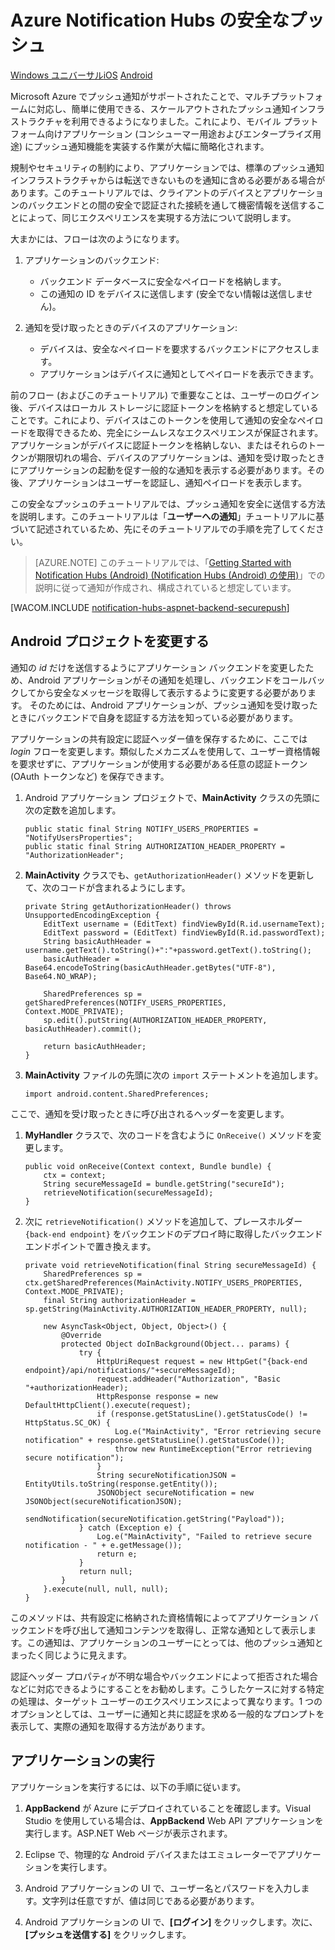 <properties title="Azure Notification Hubs Secure Push" pageTitle="Azure Notification Hubs Secure Push" metaKeywords="Azure push notifications, Azure notification hubs, secure push" description="Learn how to send secure push notifications to an Android app from Azure. Code samples written in Java and C#." documentationCenter="Mobile" metaCanonical="" disqusComments="1" umbracoNaviHide="0" authors="sethm" />

<tags ms.service="notification-hubs" ms.workload="mobile" ms.tgt_pltfrm="mobile-android" ms.devlang="java" ms.topic="article" ms.date="01/01/1900" ms.author="sethm"></tags>

# Azure Notification Hubs の安全なプッシュ

<div class="dev-center-tutorial-selector sublanding"> 
<a href="/ja-jp/documentation/articles/notification-hubs-windows-dotnet-secure-push/" title="Windows ユニバーサル">Windows ユニバーサル</a><a href="/ja-jp/documentation/articles/notification-hubs-aspnet-backend-ios-secure-push/" title="iOS">iOS</a>
<a href="/ja-jp/documentation/articles/notification-hubs-aspnet-backend-android-secure-push/" title="Android" class="current">Android</a>
</div>

Microsoft Azure でプッシュ通知がサポートされたことで、マルチプラットフォームに対応し、簡単に使用できる、スケールアウトされたプッシュ通知インフラストラクチャを利用できるようになりました。これにより、モバイル プラットフォーム向けアプリケーション (コンシューマー用途およびエンタープライズ用途) にプッシュ通知機能を実装する作業が大幅に簡略化されます。

規制やセキュリティの制約により、アプリケーションでは、標準のプッシュ通知インフラストラクチャからは転送できないものを通知に含める必要がある場合があります。このチュートリアルでは、クライアントのデバイスとアプリケーションのバックエンドとの間の安全で認証された接続を通して機密情報を送信することによって、同じエクスペリエンスを実現する方法について説明します。

大まかには、フローは次のようになります。

1.  アプリケーションのバックエンド:

    -   バックエンド データベースに安全なペイロードを格納します。
    -   この通知の ID をデバイスに送信します (安全でない情報は送信しません)。

2.  通知を受け取ったときのデバイスのアプリケーション:

    -   デバイスは、安全なペイロードを要求するバックエンドにアクセスします。
    -   アプリケーションはデバイスに通知としてペイロードを表示できます。

前のフロー (およびこのチュートリアル) で重要なことは、ユーザーのログイン後、デバイスはローカル ストレージに認証トークンを格納すると想定していることです。これにより、デバイスはこのトークンを使用して通知の安全なペイロードを取得できるため、完全にシームレスなエクスペリエンスが保証されます。アプリケーションがデバイスに認証トークンを格納しない、またはそれらのトークンが期限切れの場合、デバイスのアプリケーションは、通知を受け取ったときにアプリケーションの起動を促す一般的な通知を表示する必要があります。その後、アプリケーションはユーザーを認証し、通知ペイロードを表示します。

この安全なプッシュのチュートリアルでは、プッシュ通知を安全に送信する方法を説明します。このチュートリアルは「**ユーザーへの通知**」チュートリアルに基づいて記述されているため、先にそのチュートリアルでの手順を完了してください。

> [AZURE.NOTE] このチュートリアルでは、「[Getting Started with Notification Hubs (Android) (Notification Hubs (Android) の使用)][Getting Started with Notification Hubs (Android) (Notification Hubs (Android) の使用)]」での説明に従って通知が作成され、構成されていると想定しています。

[WACOM.INCLUDE [notification-hubs-aspnet-backend-securepush][notification-hubs-aspnet-backend-securepush]]

## Android プロジェクトを変更する

通知の *id* だけを送信するようにアプリケーション バックエンドを変更したため、Android アプリケーションがその通知を処理し、バックエンドをコールバックしてから安全なメッセージを取得して表示するように変更する必要があります。
そのためには、Android アプリケーションが、プッシュ通知を受け取ったときにバックエンドで自身を認証する方法を知っている必要があります。

アプリケーションの共有設定に認証ヘッダー値を保存するために、ここでは *login* フローを変更します。類似したメカニズムを使用して、ユーザー資格情報を要求せずに、アプリケーションが使用する必要がある任意の認証トークン (OAuth トークンなど) を保存できます。

1.  Android アプリケーション プロジェクトで、**MainActivity** クラスの先頭に次の定数を追加します。

        public static final String NOTIFY_USERS_PROPERTIES = "NotifyUsersProperties";
        public static final String AUTHORIZATION_HEADER_PROPERTY = "AuthorizationHeader";

2.  **MainActivity** クラスでも、`getAuthorizationHeader()` メソッドを更新して、次のコードが含まれるようにします。

        private String getAuthorizationHeader() throws UnsupportedEncodingException {
            EditText username = (EditText) findViewById(R.id.usernameText);
            EditText password = (EditText) findViewById(R.id.passwordText);
            String basicAuthHeader = username.getText().toString()+":"+password.getText().toString();
            basicAuthHeader = Base64.encodeToString(basicAuthHeader.getBytes("UTF-8"), Base64.NO_WRAP);

            SharedPreferences sp = getSharedPreferences(NOTIFY_USERS_PROPERTIES, Context.MODE_PRIVATE);
            sp.edit().putString(AUTHORIZATION_HEADER_PROPERTY, basicAuthHeader).commit();

            return basicAuthHeader;
        }

3.  **MainActivity** ファイルの先頭に次の `import` ステートメントを追加します。

        import android.content.SharedPreferences;

ここで、通知を受け取ったときに呼び出されるヘッダーを変更します。

1.  **MyHandler** クラスで、次のコードを含むように `OnReceive()` メソッドを変更します。

        public void onReceive(Context context, Bundle bundle) {
            ctx = context;   
            String secureMessageId = bundle.getString("secureId");
            retrieveNotification(secureMessageId);
        }

2.  次に `retrieveNotification()` メソッドを追加して、プレースホルダー `{back-end endpoint}` をバックエンドのデプロイ時に取得したバックエンド エンドポイントで置き換えます。

        private void retrieveNotification(final String secureMessageId) {
            SharedPreferences sp = ctx.getSharedPreferences(MainActivity.NOTIFY_USERS_PROPERTIES, Context.MODE_PRIVATE);
            final String authorizationHeader = sp.getString(MainActivity.AUTHORIZATION_HEADER_PROPERTY, null);

            new AsyncTask<Object, Object, Object>() {
                @Override
                protected Object doInBackground(Object... params) {
                    try {
                        HttpUriRequest request = new HttpGet("{back-end endpoint}/api/notifications/"+secureMessageId);
                        request.addHeader("Authorization", "Basic "+authorizationHeader);
                        HttpResponse response = new DefaultHttpClient().execute(request);
                        if (response.getStatusLine().getStatusCode() != HttpStatus.SC_OK) {
                            Log.e("MainActivity", "Error retrieving secure notification" + response.getStatusLine().getStatusCode());
                            throw new RuntimeException("Error retrieving secure notification");
                        }
                        String secureNotificationJSON = EntityUtils.toString(response.getEntity());
                        JSONObject secureNotification = new JSONObject(secureNotificationJSON);
                        sendNotification(secureNotification.getString("Payload"));
                    } catch (Exception e) {
                        Log.e("MainActivity", "Failed to retrieve secure notification - " + e.getMessage());
                        return e;
                    }
                    return null;
                }
            }.execute(null, null, null);
        }

このメソッドは、共有設定に格納された資格情報によってアプリケーション バックエンドを呼び出して通知コンテンツを取得し、正常な通知として表示します。この通知は、アプリケーションのユーザーにとっては、他のプッシュ通知とまったく同じように見えます。

認証ヘッダー プロパティが不明な場合やバックエンドによって拒否された場合などに対応できるようにすることをお勧めします。こうしたケースに対する特定の処理は、ターゲット ユーザーのエクスペリエンスによって異なります。1 つのオプションとしては、ユーザーに通知と共に認証を求める一般的なプロンプトを表示して、実際の通知を取得する方法があります。

## アプリケーションの実行

アプリケーションを実行するには、以下の手順に従います。

1.  **AppBackend** が Azure にデプロイされていることを確認します。Visual Studio を使用している場合は、**AppBackend** Web API アプリケーションを実行します。ASP.NET Web ページが表示されます。

2.  Eclipse で、物理的な Android デバイスまたはエミュレーターでアプリケーションを実行します。

3.  Android アプリケーションの UI で、ユーザー名とパスワードを入力します。文字列は任意ですが、値は同じである必要があります。

4.  Android アプリケーションの UI で、**[ログイン]** をクリックします。次に、**[プッシュを送信する]** をクリックします。

  [Windows ユニバーサル]: /ja-jp/documentation/articles/notification-hubs-windows-dotnet-secure-push/ "Windows ユニバーサル"
  [iOS]: /ja-jp/documentation/articles/notification-hubs-aspnet-backend-ios-secure-push/ "iOS"
  [Android]: /ja-jp/documentation/articles/notification-hubs-aspnet-backend-android-secure-push/ "Android"
  [Getting Started with Notification Hubs (Android) (Notification Hubs (Android) の使用)]: http://azure.microsoft.com/ja-jp/documentation/articles/notification-hubs-android-get-started/
  [notification-hubs-aspnet-backend-securepush]: ../includes/notification-hubs-aspnet-backend-securepush.md
